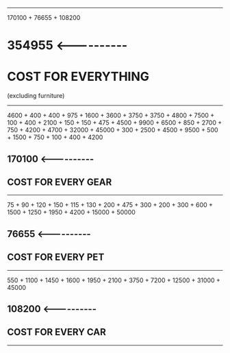 -------------------------

170100 + 76655 + 108200

# 354955 <----------
# COST FOR EVERYTHING
(excluding furniture)

-------------------------

4600 + 400 + 400 + 975 + 
1600 + 3600 + 3750 + 3750 + 
4800 + 7500 + 100 + 400 + 
2100 + 150 + 150 + 475 + 
4500 + 9900 + 6500 + 850 + 
2700 + 750 + 4200 + 4700 + 
32000 + 45000 + 300 + 2500 + 
4500 + 9500 + 500 + 1500 + 
750 + 100 + 400 + 4200

## 170100 <----------
## COST FOR EVERY GEAR

-------------------------

75 + 90 + 120 + 150 + 
115 + 130 + 200 + 475 + 
300 + 200 + 300 + 600 + 
1500 + 1250 + 1950 + 4200 + 
15000 + 50000

## 76655 <----------
## COST FOR EVERY PET

-------------------------

550 + 1100 + 1450 + 
1600 + 1950 + 2100 + 3750 + 7200 + 
12500 + 31000 + 45000

## 108200 <----------
## COST FOR EVERY CAR

-------------------------
